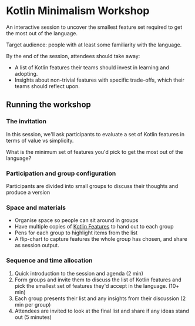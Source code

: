 # Kotlin Minimalism Workshop

An interactive session to uncover the smallest feature set required to get the most out of the language.

Target audience: people with at least some familiarity with the language.

By the end of the session, attendees should take away:

* A list of Kotlin features their teams should invest in learning and adopting.
* Insights about non-trivial features with specific trade-offs, which their teams should reflect upon.

## Running the workshop

### The invitation

In this session, we'll ask participants to evaluate a set of Kotlin features in terms of value vs simplicity.

What is the minimum set of features you'd pick to get the most out of the language? 

### Participation and group configuration

Participants are divided into small groups to discuss their thoughts and produce a version 

### Space and materials

* Organise space so people can sit around in groups
* Have multiple copies of [Kotlin Features](KotlinFeatures.md) to hand out to each group
* Pens for each group to highlight items from the list
* A flip-chart to capture features the whole group has chosen, and share as session output.

### Sequence and time allocation

1. Quick introduction to the session and agenda (2 min)
2. Form groups and invite them to discuss the list of Kotlin features and pick the smallest set of features they'd accept in the language. (10+ min)
3. Each group presents their list and any insights from their discussion (2 min per group)
4. Attendees are invited to look at the final list and share if any ideas stand out (5 minutes)